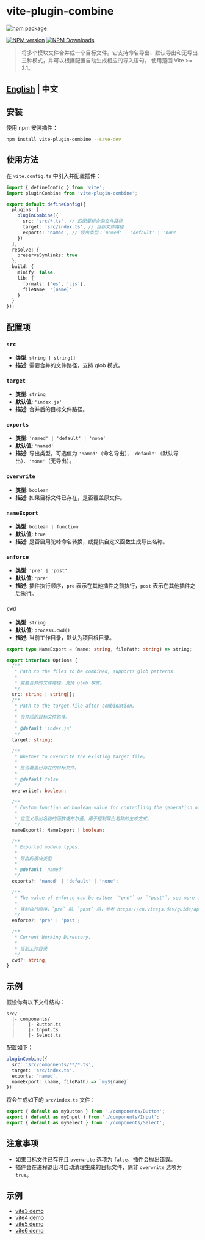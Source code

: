 # vite-plugin-combine

[![npm package](https://nodei.co/npm/vite-plugin-combine.png?downloads=true&downloadRank=true&stars=true)](https://www.npmjs.com/package/vite-plugin-combine)

[![NPM version](https://img.shields.io/npm/v/vite-plugin-combine.svg?style=flat)](https://npmjs.org/package/vite-plugin-combine)
[![NPM Downloads](https://img.shields.io/npm/dm/vite-plugin-combine.svg?style=flat)](https://npmjs.org/package/vite-plugin-combine)

> 将多个模块文件合并成一个目标文件。它支持命名导出、默认导出和无导出三种模式，并可以根据配置自动生成相应的导入语句。
> 使用范围 Vite >= 3.1。

## [English](README.md) | 中文

## 安装

使用 npm 安装插件：

```bash
npm install vite-plugin-combine --save-dev
```

## 使用方法

在 `vite.config.ts` 中引入并配置插件：

```typescript
import { defineConfig } from 'vite';
import pluginCombine from 'vite-plugin-combine';

export default defineConfig({
  plugins: [
    pluginCombine({
      src: 'src/*.ts', // 匹配要组合的文件路径
      target: 'src/index.ts', // 目标文件路径
      exports: 'named', // 导出类型：'named' | 'default' | 'none'
    })
  ],
  resolve: {
    preserveSymlinks: true
  },
  build: {
    minify: false,
    lib: {
      formats: ['es', 'cjs'],
      fileName: '[name]'
    }
  }
});
```

## 配置项

### `src`

- **类型**: `string | string[]`
- **描述**: 需要合并的文件路径，支持 glob 模式。

### `target`

- **类型**: `string`
- **默认值**: `'index.js'`
- **描述**: 合并后的目标文件路径。

### `exports`

- **类型**: `'named' | 'default' | 'none'`
- **默认值**: `'named'`
- **描述**: 导出类型，可选值为 `'named'`（命名导出）、`'default'`（默认导出）、`'none'`（无导出）。

### `overwrite`

- **类型**: `boolean`
- **描述**: 如果目标文件已存在，是否覆盖原文件。

### `nameExport`

- **类型**: `boolean | function`
- **默认值**: `true`
- **描述**: 是否启用驼峰命名转换，或提供自定义函数生成导出名称。

### `enforce`

- **类型**: `'pre' | 'post'`
- **默认值**: `'pre'`
- **描述**: 插件执行顺序，`pre` 表示在其他插件之前执行，`post` 表示在其他插件之后执行。

### `cwd`

- **类型**: `string`
- **默认值**: `process.cwd()`
- **描述**: 当前工作目录，默认为项目根目录。

```ts
export type NameExport = (name: string, filePath: string) => string;

export interface Options {
  /**
   * Path to the files to be combined, supports glob patterns.
   *
   * 需要合并的文件路径，支持 glob 模式。
   */
  src: string | string[];
  /**
   * Path to the target file after combination.
   *
   * 合并后的目标文件路径。
   *
   * @default 'index.js'
   */
  target: string;

  /**
   * Whether to overwrite the existing target file。
   *
   * 是否覆盖已存在的目标文件。
   *
   * @default false
   */
  overwrite?: boolean;

  /**
   * Custom function or boolean value for controlling the generation of export names.
   *
   * 自定义导出名称的函数或布尔值，用于控制导出名称的生成方式。
   */
  nameExport?: NameExport | boolean;

  /**
   * Exported module types.
   *
   * 导出的模块类型
   *
   * @default 'named'
   */
  exports?: 'named' | 'default' | 'none';

  /**
   * The value of enforce can be either `"pre"` or `"post"`, see more at https://vitejs.dev/guide/api-plugin.html#plugin-ordering.
   *
   * 强制执行顺序，`pre` 前，`post` 后，参考 https://cn.vitejs.dev/guide/api-plugin.html#plugin-ordering。
   */
  enforce?: 'pre' | 'post';

  /**
   * Current Working Directory.
   *
   * 当前工作目录
   */
  cwd?: string;
}
```

## 示例

假设你有以下文件结构：

```
src/
  |- components/
  |     |- Button.ts
  |     |- Input.ts
  |     |- Select.ts
```

配置如下：

```typescript
pluginCombine({
  src: 'src/components/**/*.ts',
  target: 'src/index.ts',
  exports: 'named',
  nameExport: (name, filePath) => `my${name}`
})
```

将会生成如下的 `src/index.ts` 文件：

```typescript
export { default as myButton } from './components/Button';
export { default as myInput } from './components/Input';
export { default as mySelect } from './components/Select';
```

## 注意事项

- 如果目标文件已存在且 `overwrite` 选项为 `false`，插件会抛出错误。
- 插件会在进程退出时自动清理生成的目标文件，除非 `overwrite` 选项为 `true`。

## 示例

* [vite3 demo](../../examples/vite3-demo)
* [vite4 demo](../../examples/vite4-demo)
* [vite5 demo](../../examples/vite5-demo)
* [vite6 demo](../../examples/vite6-demo)